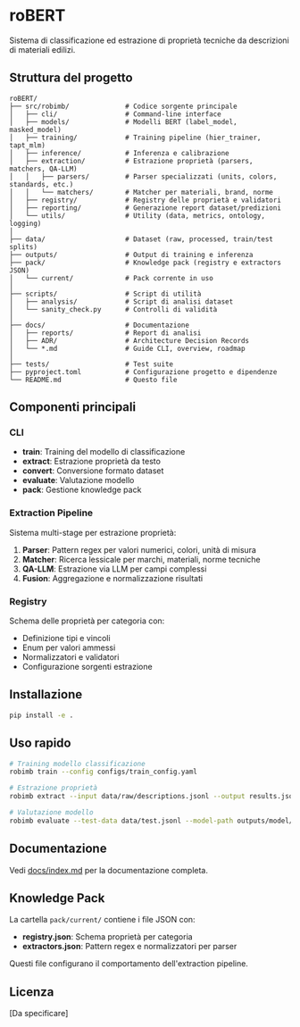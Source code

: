 # roBERT

Sistema di classificazione ed estrazione di proprietà tecniche da descrizioni di materiali edilizi.

## Struttura del progetto

```
roBERT/
├── src/robimb/              # Codice sorgente principale
│   ├── cli/                 # Command-line interface
│   ├── models/              # Modelli BERT (label_model, masked_model)
│   ├── training/            # Training pipeline (hier_trainer, tapt_mlm)
│   ├── inference/           # Inferenza e calibrazione
│   ├── extraction/          # Estrazione proprietà (parsers, matchers, QA-LLM)
│   │   ├── parsers/         # Parser specializzati (units, colors, standards, etc.)
│   │   └── matchers/        # Matcher per materiali, brand, norme
│   ├── registry/            # Registry delle proprietà e validatori
│   ├── reporting/           # Generazione report dataset/predizioni
│   └── utils/               # Utility (data, metrics, ontology, logging)
│
├── data/                    # Dataset (raw, processed, train/test splits)
├── outputs/                 # Output di training e inferenza
├── pack/                    # Knowledge pack (registry e extractors JSON)
│   └── current/             # Pack corrente in uso
│
├── scripts/                 # Script di utilità
│   ├── analysis/            # Script di analisi dataset
│   └── sanity_check.py      # Controlli di validità
│
├── docs/                    # Documentazione
│   ├── reports/             # Report di analisi
│   ├── ADR/                 # Architecture Decision Records
│   └── *.md                 # Guide CLI, overview, roadmap
│
├── tests/                   # Test suite
├── pyproject.toml           # Configurazione progetto e dipendenze
└── README.md                # Questo file
```

## Componenti principali

### CLI
- **train**: Training del modello di classificazione
- **extract**: Estrazione proprietà da testo
- **convert**: Conversione formato dataset
- **evaluate**: Valutazione modello
- **pack**: Gestione knowledge pack

### Extraction Pipeline
Sistema multi-stage per estrazione proprietà:
1. **Parser**: Pattern regex per valori numerici, colori, unità di misura
2. **Matcher**: Ricerca lessicale per marchi, materiali, norme tecniche
3. **QA-LLM**: Estrazione via LLM per campi complessi
4. **Fusion**: Aggregazione e normalizzazione risultati

### Registry
Schema delle proprietà per categoria con:
- Definizione tipi e vincoli
- Enum per valori ammessi
- Normalizzatori e validatori
- Configurazione sorgenti estrazione

## Installazione

```bash
pip install -e .
```

## Uso rapido

```bash
# Training modello classificazione
robimb train --config configs/train_config.yaml

# Estrazione proprietà
robimb extract --input data/raw/descriptions.jsonl --output results.jsonl

# Valutazione modello
robimb evaluate --test-data data/test.jsonl --model-path outputs/model/
```

## Documentazione

Vedi [docs/index.md](docs/index.md) per la documentazione completa.

## Knowledge Pack

La cartella `pack/current/` contiene i file JSON con:
- **registry.json**: Schema proprietà per categoria
- **extractors.json**: Pattern regex e normalizzatori per parser

Questi file configurano il comportamento dell'extraction pipeline.

## Licenza

[Da specificare]
